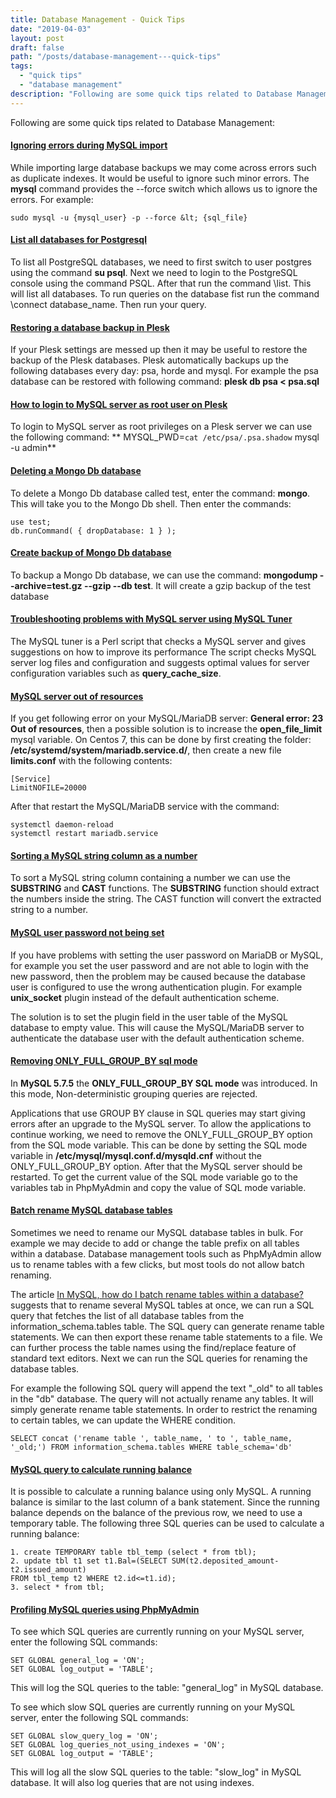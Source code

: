 ```yaml
---
title: Database Management - Quick Tips
date: "2019-04-03"
layout: post
draft: false
path: "/posts/database-management---quick-tips"
tags:
  - "quick tips"
  - "database management"
description: "Following are some quick tips related to Database Management:"
---
```


Following are some quick tips related to Database Management:

#### [Ignoring errors during MySQL import](https://stackoverflow.com/questions/11263018/mysql-ignore-errors-when-importing)
While importing large database backups we may come across errors such as duplicate indexes. It would be useful to ignore such minor errors. The **mysql** command provides the --force switch which allows us to ignore the errors. For example:

```
sudo mysql -u {mysql_user} -p --force &lt; {sql_file}
```

#### [List all databases for Postgresql](http://dba.stackexchange.com/questions/1285/how-do-i-list-all-databases-and-tables-using-psql)
To list all PostgreSQL databases, we need to first switch to user postgres using the command **su psql**. Next we need to login to the PostgreSQL console using the command PSQL. After that run the command \list. This will list all databases. To run queries on the database fist run the command \connect database_name. Then run your query.

#### [Restoring a database backup in Plesk](https://support.plesk.com/hc/en-us/articles/213904125)
If your Plesk settings are messed up then it may be useful to restore the backup of the Plesk databases. Plesk automatically backups up the following databases every day: psa, horde and mysql. For example the psa database can be restored with following command: **plesk db psa &lt; psa.sql**

#### [How to login to MySQL server as root user on Plesk](https://support.plesk.com/hc/en-us/articles/213909425)
To login to MySQL server as root privileges on a Plesk server we can use the following command: ** MYSQL_PWD=`cat /etc/psa/.psa.shadow` mysql -u admin**

#### [Deleting a Mongo Db database](https://docs.mongodb.com/manual/reference/command/drop/)
To delete a Mongo Db database called test, enter the command: **mongo**. This will take you to the Mongo Db shell. Then enter the commands:

```
use test;
db.runCommand( { dropDatabase: 1 } );
```

#### [Create backup of Mongo Db database](https://docs.mongodb.com/manual/reference/program/mongodump/#bin.mongodump)
To backup a Mongo Db database, we can use the command: **mongodump --archive=test.gz --gzip --db test**. It will create a gzip backup of the test database

#### [Troubleshooting problems with MySQL server using MySQL Tuner](https://github.com/major/MySQLTuner-perl)
The MySQL tuner is a Perl script that checks a MySQL server and gives suggestions on how to improve its performance
The script checks MySQL server log files and configuration and suggests optimal values for server configuration variables such as **query_cache_size**.

#### [MySQL server out of resources](https://support.plesk.com/hc/en-us/articles/213938885-Plesk-or-website-does-not-work-Unable-to-connect-to-database-MySQL-server-has-gone-away-Full-server-backup-is-created-with-warning-errno-24-Too-many-open-files?sort_by=votes)
If you get following error on your MySQL/MariaDB server: **General error: 23 Out of resources**, then a possible solution is to increase the **open_file_limit** mysql variable. On Centos 7, this can be done by first creating the folder: **/etc/systemd/system/mariadb.service.d/**, then create a new file **limits.conf** with the following contents:

```
[Service]
LimitNOFILE=20000
```

After that restart the MySQL/MariaDB service with the command:

```
systemctl daemon-reload
systemctl restart mariadb.service
```

#### [Sorting a MySQL string column as a number](https://stackoverflow.com/questions/44829035/wordpress-sort-posts-containing-numbers-and-letters-alphabetically/44857800#44857800)
To sort a MySQL string column containing a number we can use the **SUBSTRING** and **CAST** functions. The **SUBSTRING** function should extract the numbers inside the string. The CAST function will convert the extracted string to a number.

#### [MySQL user password not being set](https://superuser.com/questions/949496/cant-reset-mysql-mariadb-root-password)
If you have problems with setting the user password on MariaDB or MySQL, for example you set the user password and are not able to login with the new password, then the problem may be caused because the database user is configured to use the wrong authentication plugin. For example **unix_socket** plugin instead of the default authentication scheme.

The solution is to set the plugin field in the user table of the MySQL database to empty value. This will cause the MySQL/MariaDB server to authenticate the database user with the default authentication scheme.

#### [Removing ONLY_FULL_GROUP_BY sql mode](http://johnemb.blogspot.com/2014/09/adding-or-removing-individual-sql-modes.html)
In **MySQL 5.7.5** the **ONLY_FULL_GROUP_BY SQL mode** was introduced. In this mode, Non-deterministic grouping queries are rejected.

Applications that use GROUP BY clause in SQL queries may start giving errors after an upgrade to the MySQL server. To allow the applications to continue working, we need to remove the ONLY_FULL_GROUP_BY option from the SQL mode variable.
This can be done by setting the SQL mode variable in **/etc/mysql/mysql.conf.d/mysqld.cnf** without the ONLY_FULL_GROUP_BY option. After that the MySQL server should be restarted. To get the current value of the SQL mode variable go to the variables tab in PhpMyAdmin and copy the value of SQL mode variable.

#### [Batch rename MySQL database tables](https://stackoverflow.com/questions/10066783/in-mysql-how-do-i-batch-rename-tables-within-a-database)
Sometimes we need to rename our MySQL database tables in bulk. For example we may decide to add or change the table prefix on all tables within a database. Database management tools such as PhpMyAdmin allow us to rename tables with a few clicks, but most tools do not allow batch renaming.

The article [In MySQL, how do I batch rename tables within a database?](https://stackoverflow.com/questions/10066783/in-mysql-how-do-i-batch-rename-tables-within-a-database) suggests that to rename several MySQL tables at once, we can run a SQL query that fetches the list of all database tables from the information_schema.tables table. The SQL query can generate rename table statements. We can then export these rename table statements to a file. We can further process the table names using the find/replace feature of standard text editors. Next we can run the SQL queries for renaming the database tables.

For example the following SQL query will append the text "_old" to all tables in the "db" database. The query will not actually rename any tables. It will simply generate rename table statements. In order to restrict the renaming to certain tables, we can update the WHERE condition.

```
SELECT concat ('rename table ', table_name, ' to ', table_name, '_old;') FROM information_schema.tables WHERE table_schema='db'
```

#### [MySQL query to calculate running balance](https://stackoverflow.com/a/56721288/4508593)
It is possible to calculate a running balance using only MySQL. A running balance is similar to the last column of a bank statement. Since the running balance depends on the balance of the previous row, we need to use a temporary table. The following three SQL queries can be used to calculate a running balance:

```
1. create TEMPORARY table tbl_temp (select * from tbl);
2. update tbl t1 set t1.Bal=(SELECT SUM(t2.deposited_amount-t2.issued_amount)
FROM tbl_temp t2 WHERE t2.id<=t1.id);
3. select * from tbl;
```

#### [Profiling MySQL queries using PhpMyAdmin](https://stackoverflow.com/questions/10066783/in-mysql-how-do-i-batch-rename-tables-within-a-database)
To see which SQL queries are currently running on your MySQL server, enter the following SQL commands:

```
SET GLOBAL general_log = 'ON';
SET GLOBAL log_output = 'TABLE';
```

This will log the SQL queries to the table: "general_log" in MySQL database.

To see which slow SQL queries are currently running on your MySQL server, enter the following SQL commands:

```
SET GLOBAL slow_query_log = 'ON';
SET GLOBAL log_queries_not_using_indexes = 'ON';
SET GLOBAL log_output = 'TABLE';
```

This will log all the slow SQL queries to the table: "slow_log" in MySQL database. It will also log queries that are not using indexes.
